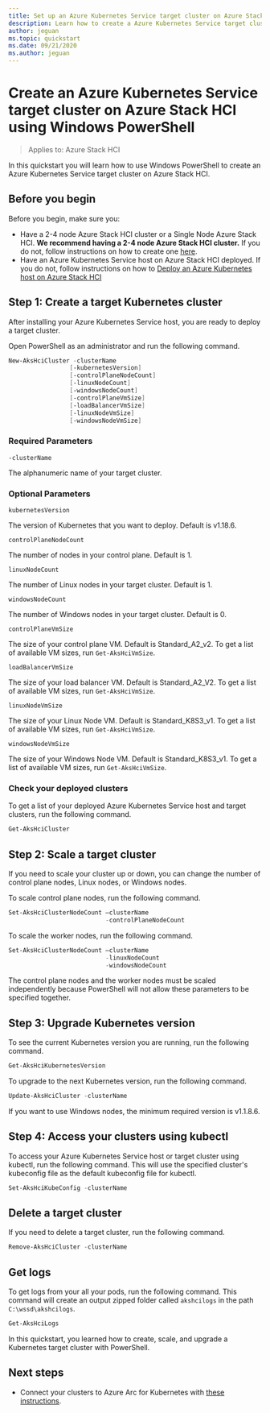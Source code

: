 ```yaml
---
title: Set up an Azure Kubernetes Service target cluster on Azure Stack HCI using Windows PowerShell
description: Learn how to create a Azure Kubernetes Service target cluster on Azure Stack HCI with Windows PowerShell
author: jeguan
ms.topic: quickstart
ms.date: 09/21/2020
ms.author: jeguan
---
```

# Create an Azure Kubernetes Service target cluster on Azure Stack HCI using Windows PowerShell

> Applies to: Azure Stack HCI

In this quickstart you will learn how to use Windows PowerShell to create an Azure Kubernetes Service target cluster on Azure Stack HCI.

## Before you begin

Before you begin, make sure you:

- Have a 2-4 node Azure Stack HCI cluster or a Single Node Azure Stack HCI. **We recommend having a 2-4 node Azure Stack HCI cluster.** If you do not, follow instructions on how to create one [here](./before-you-begin.md).
- Have an Azure Kubernetes Service host on Azure Stack HCI deployed. If you do not, follow instructions on how to [Deploy an Azure Kubernetes host on Azure Stack HCI](./create-host-powershell.md)

## Step 1: Create a target Kubernetes cluster

After installing your Azure Kubernetes Service host, you are ready to deploy a target cluster.

Open PowerShell as an administrator and run the following command.

   ```powershell
   New-AksHciCluster -clusterName
                    [-kubernetesVersion]
                    [-controlPlaneNodeCount]
                    [-linuxNodeCount]
                    [-windowsNodeCount]
                    [-controlPlaneVmSize]
                    [-loadBalancerVmSize]
                    [-linuxNodeVmSize]
                    [-windowsNodeVmSize]
   ```

### Required Parameters

`-clusterName`

The alphanumeric name of your target cluster.

### Optional Parameters

`kubernetesVersion`

The version of Kubernetes that you want to deploy. Default is v1.18.6.

`controlPlaneNodeCount`

The number of nodes in your control plane. Default is 1.

`linuxNodeCount`

The number of Linux nodes in your target cluster. Default is 1.

`windowsNodeCount`

The number of Windows nodes in your target cluster. Default is 0.

`controlPlaneVmSize`

The size of your control plane VM. Default is Standard_A2_v2. To get a list of available VM sizes, run `Get-AksHciVmSize`.

`loadBalancerVmSize`

The size of your load balancer VM. Default is Standard_A2_V2. To get a list of available VM sizes, run `Get-AksHciVmSize`.

`linuxNodeVmSize`

The size of your Linux Node VM. Default is  Standard_K8S3_v1. To get a list of available VM sizes, run `Get-AksHciVmSize`.

`windowsNodeVmSize`

The size of your Windows Node VM. Default is  Standard_K8S3_v1. To get a list of available VM sizes, run `Get-AksHciVmSize`.

### Check your deployed clusters

To get a list of your deployed Azure Kubernetes Service host and target clusters, run the following command.

```powershell
Get-AksHciCluster
```

## Step 2: Scale a target cluster

If you need to scale your cluster up or down, you can change the number of control plane nodes, Linux nodes, or Windows nodes.

To scale control plane nodes, run the following command.

```powershell
Set-AksHciClusterNodeCount –clusterName
                           -controlPlaneNodeCount
```

To scale the worker nodes, run the following command.

```powershell
Set-AksHciClusterNodeCount –clusterName
                           -linuxNodeCount
                           -windowsNodeCount
```

The control plane nodes and the worker nodes must be scaled independently because PowerShell will not allow these parameters to be specified together.

## Step 3: Upgrade Kubernetes version

To see the current Kubernetes version you are running, run the following command.

```powershell
Get-AksHciKubernetesVersion
```

To upgrade to the next Kubernetes version, run the following command.

```powershell
Update-AksHciCluster -clusterName
```

If you want to use Windows nodes, the minimum required version is v1.1.8.6.

## Step 4: Access your clusters using kubectl

To access your Azure Kubernetes Service host or target cluster using kubectl, run the following command. This will use the specified cluster's kubeconfig file as the default kubeconfig file for kubectl.

```powershell
Set-AksHciKubeConfig -clusterName
```

## Delete a target cluster

If you need to delete a target cluster, run the following command.

```powershell
Remove-AksHciCluster -clusterName
```

## Get logs

To get logs from your all your pods, run the following command. This command will create an output zipped folder called `akshcilogs` in the path `C:\wssd\akshcilogs`.

```powershell
Get-AksHciLogs
```

In this quickstart, you learned how to create, scale, and upgrade a Kubernetes target cluster with PowerShell.

## Next steps

- Connect your clusters to Azure Arc for Kubernetes with [these instructions](https://docs.microsoft.com/azure/azure-arc/kubernetes/connect-cluster).
